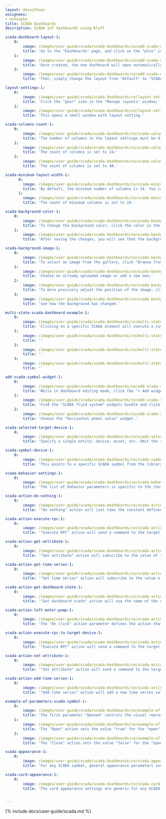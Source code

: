 ```yaml
---
layout: docwithnav
assignees:
- ashvayka
title: SCADA dashboards
description: SCADA IoT dashboards using Klyff

scada-dashboard-layout-1:
    0:
        image: /images/user-guide/scada/scada-dashboards/ce/add-scada-dashboard-1-ce.png
        title: 'Go to the "Dashboards" page, and click on the "plus" icon located in the upper-right corner of the screen to add a new dashboard. Select "Create new dashboard" from the dropdown menu that appears. In the dialog box that opens, type in the title for the dashboard and confirm by clicking "Add";'
    1:
        image: /images/user-guide/scada/scada-dashboards/ce/add-scada-dashboard-2-ce.png
        title: 'Once created, the new dashboard will open automatically, allowing you to configure it immediately. Click on the "Layouts" sign in the top-left corner of the dashboard interface;'
    2:
        image: /images/user-guide/scada/scada-dashboards/ce/add-scada-dashboard-3-ce.png
        title: 'Then, simply change the layout from "Default" to "SCADA", then save your changes.'

layout-settings-1:
    0:
        image: /images/user-guide/scada/scada-dashboards/ce/layout-settings-1-ce.png
        title: 'Click the "gear" icon in the "Manage layouts" window;'
    1:
        image: /images/user-guide/scada/scada-dashboards/ce/layout-settings-2-ce.png
        title: 'This opens a small window with layout setting.'

scada-columns-count-1:
    0:
        image: /images/user-guide/scada/scada-dashboards/ce/scada-columns-count-1-ce.png
        title: 'The number of columns in the layout settings must be divisible by 24 (e.g., 24, 48, 72, up to 1008);'
    1:
        image: /images/user-guide/scada/scada-dashboards/ce/scada-columns-count-2-ce.png
        title: 'The count of columns is set to 24;'
    2:
        image: /images/user-guide/scada/scada-dashboards/ce/scada-columns-count-3-ce.png
        title: 'The count of columns is set to 48.'

scada-minimum-layout-width-1:
      0:
        image: /images/user-guide/scada/scada-dashboards/ce/scada-minimum-layout-width-1-ce.png
        title: 'By default, the minimum number of columns is 24. You can increase or decrease this number. The minimum number of columns is 10. We recommend the value of this setting to be equal or more then columns count value;'
      1:
        image: /images/user-guide/scada/scada-dashboards/ce/scada-minimum-layout-width-2-ce.png
        title: 'The count of minimum columns is set to 24.'

scada-background-color-1:
    0:
        image: /images/user-guide/scada/scada-dashboards/ce/scada-background-color-1-ce.png
        title: 'To change the background color, click the color in the small square on the right in the background color section. In the popup window, select the desired color and transparency. Then click "Select";'
    1:
        image: /images/user-guide/scada/scada-dashboards/ce/scada-background-color-2-ce.png
        title: 'After saving the changes, you will see that the background color has changed.'

scada-background-image-1:
    0:
        image: /images/user-guide/scada/scada-dashboards/ce/scada-background-image-1-ce.png
        title: 'To select an image from the gallery, click "Browse from gallery";'
    1:
        image: /images/user-guide/scada/scada-dashboards/ce/scada-background-image-2-ce.png
        title: 'Choose an already uploaded image or add a new one;'
    2:
        image: /images/user-guide/scada/scada-dashboards/ce/scada-background-image-3-ce.png
        title: 'To more precisely adjust the position of the image, click the dropdown menu of the "Background size mode" section and select how exactly the image will fill the background space;'
    3:
        image: /images/user-guide/scada/scada-dashboards/ce/scada-background-image-4-ce.png
        title: 'see how the background has changed.'

multi-state-scada-dashboard-example-1:
    0:
        image: /images/user-guide/scada/scada-dashboards/ce/multi-state-dashboards-1-ce.png
        title: 'Clicking on a specific SCADA element will execute a customized action. Give it a try.'
    1:
        image: /images/user-guide/scada/scada-dashboards/ce/multi-state-dashboards-2-ce.png
        title: ''
    2:
        image: /images/user-guide/scada/scada-dashboards/ce/multi-state-dashboards-3-ce.png
        title: ''
    3:
        image: /images/user-guide/scada/scada-dashboards/ce/multi-state-dashboards-4-ce.png
        title: ''

add-scada-symbol-widget-1:
    0:
        image: /images/user-guide/scada/scada-dashboards/ce/add-scada-symbol-widget-1-ce.png
        title: 'While in dashboard editing mode, сlick the "+ Add widget" icon at the top of the screen, or (if this is your first widget on this dashboard) click a large "Add new widget" sign in the middle of the screen to open the Select widgets bundle dialog box;'
    1:
        image: /images/user-guide/scada/scada-dashboards/ce/add-scada-symbol-widget-2-ce.png
        title: 'Find the "SCADA fluid system" widgets bundle and click on it;'
    2:
        image: /images/user-guide/scada/scada-dashboards/ce/add-scada-symbol-widget-3-ce.png
        title: 'Choose the "Horizontal wheel valve" widget.'

scada-selected-target-device-1:
    0:
        image: /images/user-guide/scada/scada-dashboards/ce/scada-selected-target-device-1-ce.png
        title: 'Specify a single entity: device, asset, etc. Omit the target entity parameter if interactive behavior is not required.'

scada-symbol-device-1:
    0:
        image: /images/user-guide/scada/scada-dashboards/ce/scada-symbol-device-1-ce.png
        title: 'This points to a specific SCADA symbol from the library.'

scada-behavior-settings-1:
    0:
        image: /images/user-guide/scada/scada-dashboards/ce/scada-behavior-settings-1-ce.png
        title: 'The list of behavior parameters is specific to the chosen SCADA symbol and is entirely controlled by the symbol&#39;s author'

scada-action-do-nothing-1:
    0:
        image: /images/user-guide/scada/scada-dashboards/ce/scada-action-do-nothing-1-ce.png
        title: '"Do nothing" action will just take the constant defined by the user.'

scada-action-execute-rpc-1:
    0:
        image: /images/user-guide/scada/scada-dashboards/ce/scada-action-execute-rpc-1-ce.png
        title: '"Execute RPC" action will send a command to the target device to get the value. The value is resolved once during the creation of the widget.'

scada-action-get-attribute-1:
    0:
        image: /images/user-guide/scada/scada-dashboards/ce/scada-action-get-attribute-1-ce.png
        title: '"Get attribute" action will subscribe to the value of the target entity&#39;s attribute. The widget will receive updates when the attribute value changes.'

scada-action-get-time-series-1:
    0:
        image: /images/user-guide/scada/scada-dashboards/ce/scada-action-get-time-series-1-ce.png
        title: '"Get time series" action will subscribe to the value of the target entity&#39;s time series field. The widget will receive updates when new time series data arrives.'

scada-action-get-dashboard-state-1:
    0:
        image: /images/user-guide/scada/scada-dashboards/ce/scada-action-get-dashboard-state-1-ce.png
        title: '"Get dashboard state" action will use the name of the current dashboard state. This is useful in specific cases that are not related to the state of the target device.'

scada-action-left-motor-pump-1:
    0:
        image: /images/user-guide/scada/scada-dashboards/ce/scada-action-left-motor-pump-1-ce.png
        title: 'The "On click" action parameter defines the action that is triggered when a user clicks on the component.'

scada-action-execute-rpc-to-target-device-1:
    0:
        image: /images/user-guide/scada/scada-dashboards/ce/scada-action-execute-rpc-to-target-device-1-ce.png
        title: '"Execute RPC" action will send a command to the target device. You can define the method and parameters of the command.'

scada-action-set-attribute-1:
    0:
        image: /images/user-guide/scada/scada-dashboards/ce/scada-action-set-attribute-1-ce.png
        title: '"Set attribute" action will send a command to the target device. You can define the scope, key, and value of the attribute to set.'

scada-action-add-time-series-1:
    0:
        image: /images/user-guide/scada/scada-dashboards/ce/scada-action-add-time-series-1-ce.png
        title: '"Add time series" action will add a new time series value to the target device. You can define the key and value of the new time series data.'

example-of-parameters-scada-symbol-1:
    0:
        image: /images/user-guide/scada/scada-dashboards/ce/example-of-parameters-scada-symbol-1-ce.png
        title: 'The first parameter "Opened" controls the visual representation of the SCADA symbol "Horizontal Wheel Valve" and can dynamically change, usually based on the value of an attribute or time series data received from the device. In the case of our valve, this parameter determines whether the valve is "Open" or "Closed";'
    1:
        image: /images/user-guide/scada/scada-dashboards/ce/example-of-parameters-scada-symbol-2-ce.png
        title: 'The "Open" action sets the value "true" for the "open" attribute;'
    2:
        image: /images/user-guide/scada/scada-dashboards/ce/example-of-parameters-scada-symbol-3-ce.png
        title: 'The "Close" action sets the value "false" for the "open" attribute.'

scada-appearance-1:
    0:
        image: /images/user-guide/scada/scada-dashboards/ce/scada-appearance-1-ce.png
        title: 'For any SCADA symbol, general appearance parameters such as the symbol title and icon are available. Other parameters are specific to the selected SCADA symbol and are controlled by the symbol&#39;s author.'

scada-card-appearance-1:
    0:
        image: /images/user-guide/scada/scada-dashboards/ce/scada-card-appearance-1-ce.png
        title: 'The card appearance settings are generic for any SCADA symbol and include background (transparent by default), list of enabled card buttons, card border radius, and padding parameters.'


---
```


{% include docs/user-guide/scada.md %}